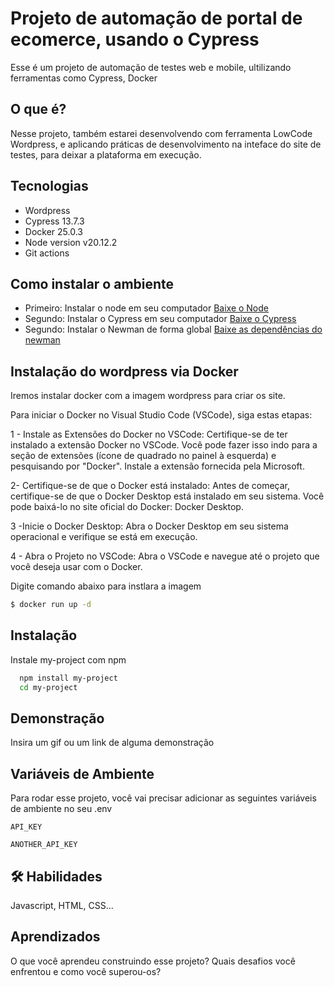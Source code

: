 
# Projeto de automação de portal de ecomerce, usando o Cypress
Esse é um projeto de automação de testes web e mobile, ultilizando ferramentas como Cypress, Docker

## O que é?
Nesse projeto, também estarei desenvolvendo com ferramenta LowCode Wordpress, e aplicando práticas de desenvolvimento na inteface do site de testes, para deixar a plataforma em execução.


## Tecnologias

- Wordpress
- Cypress 13.7.3
- Docker 25.0.3
- Node version v20.12.2
- Git actions

## Como instalar o ambiente

- Primeiro: Instalar o node em seu computador [Baixe o Node](https://nodejs.org/en/download/current)
- Segundo: Instalar o Cypress em seu computador [Baixe o Cypress](https://docs.cypress.io/guides/getting-started/installing-cypress)
- Segundo: Instalar o Newman de forma global [Baixe as dependências do newman](https://www.npmjs.com/package/newman)


## Instalação do wordpress via Docker

Iremos instalar docker com a imagem wordpress para criar os site.

Para iniciar o Docker no Visual Studio Code (VSCode), siga estas etapas:

1 - Instale as Extensões do Docker no VSCode:
Certifique-se de ter instalado a extensão Docker no VSCode. Você pode fazer isso indo para a seção de extensões (ícone de quadrado no painel à esquerda) e pesquisando por "Docker". Instale a extensão fornecida pela Microsoft.

2- Certifique-se de que o Docker está instalado:
Antes de começar, certifique-se de que o Docker Desktop está instalado em seu sistema. Você pode baixá-lo no site oficial do Docker: Docker Desktop.

3 -Inicie o Docker Desktop:
Abra o Docker Desktop em seu sistema operacional e verifique se está em execução.

4 - Abra o Projeto no VSCode:
Abra o VSCode e navegue até o projeto que você deseja usar com o Docker.

Digite comando abaixo para instlara a imagem

```bash
$ docker run up -d
```











## Instalação

Instale my-project com npm

```bash
  npm install my-project
  cd my-project
```
    
## Demonstração

Insira um gif ou um link de alguma demonstração


## Variáveis de Ambiente

Para rodar esse projeto, você vai precisar adicionar as seguintes variáveis de ambiente no seu .env

`API_KEY`

`ANOTHER_API_KEY`


## 🛠 Habilidades
Javascript, HTML, CSS...


## Aprendizados

O que você aprendeu construindo esse projeto? Quais desafios você enfrentou e como você superou-os?

